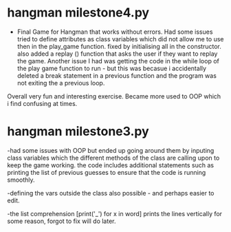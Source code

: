# hangman milestone4.py

- Final Game for Hangman that works without errors. Had some issues tried to define attributes as class variables which did not allow me to use then in the play_game function. fixed by initialising all in the constructor. also added a replay () function that asks the user if they want to replay the game.  Another issue I had was getting the code in the while loop of the play game function to run - but this was becasue i accidentally deleted a break statement in a previous function and the program was not exiting the a previous loop. 

Overall very fun and interesting exercise. Became more used to OOP which i find confusing at times.



# hangman milestone3.py

-had some issues with OOP but ended up going around them by inputing class variables which the different methods of the class 
are calling upon to keep the game working. the code includes additional statements such as printing the list of previous guesses 
to ensure that the code is running smoothly.

-defining the vars outside the class also possible - and perhaps easier to edit.

-the list comprehension [print('_') for x in word] prints the lines vertically for some reason, forgot to fix will do later.
